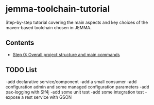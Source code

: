 # jemma-toolchain-tutorial

Step-by-step tutorial covering the main aspects and key choices of the maven-based toolchain chosen in JEMMA.

## Contents

 - [Step 0: Overall project structure and main commands](tbd-link-to-wiki)

## TODO List

-add declarative service/component
-add a small consumer
-add configuration admin and some managed configuration parameters
-add pax-logging with Slf4j
-add some unit test
-add some integration test
-expose a rest service with GSON




